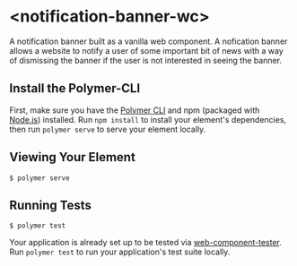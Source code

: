 # \<notification-banner-wc\>

A notification banner built as a vanilla web component. A nofication
banner allows a website to notify a user of some important bit of news
with a way of dismissing the banner if the user is not interested in
seeing the banner.

## Install the Polymer-CLI

First, make sure you have the
[Polymer CLI](https://www.npmjs.com/package/polymer-cli) and npm
(packaged with [Node.js](https://nodejs.org)) installed. Run
`npm install` to install your element's dependencies, then run
`polymer serve` to serve your element locally.

## Viewing Your Element

```
$ polymer serve
```

## Running Tests

```
$ polymer test
```

Your application is already set up to be tested via
[web-component-tester](https://github.com/Polymer/web-component-tester).
Run `polymer test` to run your application's test suite locally.
